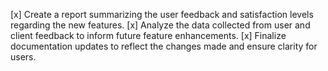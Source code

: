 [x] Create a report summarizing the user feedback and satisfaction levels regarding the new features.
[x] Analyze the data collected from user and client feedback to inform future feature enhancements.
[x] Finalize documentation updates to reflect the changes made and ensure clarity for users.